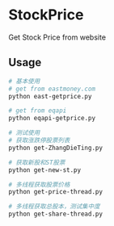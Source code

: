 # StockPrice

Get Stock Price from website

## Usage

```bash
# 基本使用
# get from eastmoney.com
python east-getprice.py

# get from eqapi
python eqapi-getprice.py
```

```bash
# 测试使用
# 获取涨跌停股票列表
python get-ZhangDieTing.py

# 获取新股和ST股票
python get-new-st.py

# 多线程获取股票价格
python get-price-thread.py

# 多线程获取总股本，测试集中度
python get-share-thread.py
```